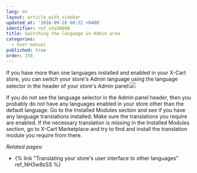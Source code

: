 ```yaml
---
lang: en
layout: article_with_sidebar
updated_at: '2016-09-28 00:22 +0400'
identifier: ref_x5oSN86B
title: Switching the language in Admin area
categories:
  - User manual
published: true
order: 250
---
```



If you have more than one languages installed and enabled in your X-Cart store, you can switch your store's Admin language using the language selector in the header of your store's Admin panel:![]({{site.baseurl}}/attachments/6389822/8716777.png)

If you do not see the language selector in the Admin panel header, then you probably do not have any languages enabled in your store other than the default language. Go to the Installed Modules section and see if you have any language translations installed. Make sure the translations you require are enabled. If the necessary translation is missing in the Installed Modules section, go to X-Cart Marketplace and try to find and install the translation module you require from there.

_Related pages:_

*   {% link "Translating your store's user interface to other languages" ref_NH3w8sSS %}

